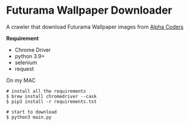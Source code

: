 # Futurama Wallpaper Downloader

A crawler that download Futurama Wallpaper images from
[Alpha Coders](https://wall.alphacoders.com/by_sub_category.php?id=177585&name=Futurama+Wallpapers)

**Requirement**

- Chrome Driver
- python 3.9+
- selenium
- request

On my MAC

```shell
# install all the requirements
$ brew install chromedriver --cask
$ pip3 install -r requirements.txt

# start to download
$ python3 main.py
```
